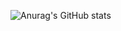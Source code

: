 ![Anurag's GitHub stats](https://github-readme-stats.vercel.app/api?username=fishyo&count_private=true&show_icons=true)
